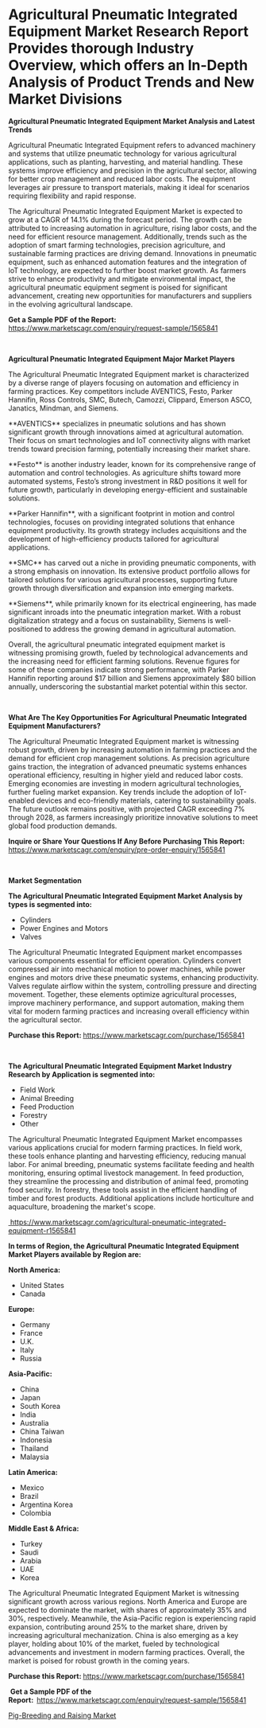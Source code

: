 <p><h1>Agricultural Pneumatic Integrated Equipment Market Research Report Provides thorough Industry Overview, which offers an In-Depth Analysis of Product Trends and New Market Divisions</h1></p><p><strong>Agricultural Pneumatic Integrated Equipment Market Analysis and Latest Trends</strong></p>
<p><p>Agricultural Pneumatic Integrated Equipment refers to advanced machinery and systems that utilize pneumatic technology for various agricultural applications, such as planting, harvesting, and material handling. These systems improve efficiency and precision in the agricultural sector, allowing for better crop management and reduced labor costs. The equipment leverages air pressure to transport materials, making it ideal for scenarios requiring flexibility and rapid response.</p><p>The Agricultural Pneumatic Integrated Equipment Market is expected to grow at a CAGR of 14.1% during the forecast period. The growth can be attributed to increasing automation in agriculture, rising labor costs, and the need for efficient resource management. Additionally, trends such as the adoption of smart farming technologies, precision agriculture, and sustainable farming practices are driving demand. Innovations in pneumatic equipment, such as enhanced automation features and the integration of IoT technology, are expected to further boost market growth. As farmers strive to enhance productivity and mitigate environmental impact, the agricultural pneumatic equipment segment is poised for significant advancement, creating new opportunities for manufacturers and suppliers in the evolving agricultural landscape.</p></p>
<p><strong>Get a Sample PDF of the Report:&nbsp;</strong> <a href="https://www.marketscagr.com/enquiry/request-sample/1565841?utm_campaign=3541&utm_medium=2&utm_source=Github&utm_content=ia&utm_term=30032025&utm_id=agricultural-pneumatic-integrated-equipment">https://www.marketscagr.com/enquiry/request-sample/1565841</a></p>
<p>&nbsp;</p>
<p><strong>Agricultural Pneumatic Integrated Equipment Major Market Players</strong></p>
<p><p>The Agricultural Pneumatic Integrated Equipment market is characterized by a diverse range of players focusing on automation and efficiency in farming practices. Key competitors include AVENTICS, Festo, Parker Hannifin, Ross Controls, SMC, Butech, Camozzi, Clippard, Emerson ASCO, Janatics, Mindman, and Siemens.</p><p>**AVENTICS** specializes in pneumatic solutions and has shown significant growth through innovations aimed at agricultural automation. Their focus on smart technologies and IoT connectivity aligns with market trends toward precision farming, potentially increasing their market share.</p><p>**Festo** is another industry leader, known for its comprehensive range of automation and control technologies. As agriculture shifts toward more automated systems, Festo’s strong investment in R&D positions it well for future growth, particularly in developing energy-efficient and sustainable solutions.</p><p>**Parker Hannifin**, with a significant footprint in motion and control technologies, focuses on providing integrated solutions that enhance equipment productivity. Its growth strategy includes acquisitions and the development of high-efficiency products tailored for agricultural applications.</p><p>**SMC** has carved out a niche in providing pneumatic components, with a strong emphasis on innovation. Its extensive product portfolio allows for tailored solutions for various agricultural processes, supporting future growth through diversification and expansion into emerging markets.</p><p>**Siemens**, while primarily known for its electrical engineering, has made significant inroads into the pneumatic integration market. With a robust digitalization strategy and a focus on sustainability, Siemens is well-positioned to address the growing demand in agricultural automation.</p><p>Overall, the agricultural pneumatic integrated equipment market is witnessing promising growth, fueled by technological advancements and the increasing need for efficient farming solutions. Revenue figures for some of these companies indicate strong performance, with Parker Hannifin reporting around $17 billion and Siemens approximately $80 billion annually, underscoring the substantial market potential within this sector.</p></p>
<p>&nbsp;</p>
<p><strong>What Are The Key Opportunities For Agricultural Pneumatic Integrated Equipment Manufacturers?</strong></p>
<p><p>The Agricultural Pneumatic Integrated Equipment market is witnessing robust growth, driven by increasing automation in farming practices and the demand for efficient crop management solutions. As precision agriculture gains traction, the integration of advanced pneumatic systems enhances operational efficiency, resulting in higher yield and reduced labor costs. Emerging economies are investing in modern agricultural technologies, further fueling market expansion. Key trends include the adoption of IoT-enabled devices and eco-friendly materials, catering to sustainability goals. The future outlook remains positive, with projected CAGR exceeding 7% through 2028, as farmers increasingly prioritize innovative solutions to meet global food production demands.</p></p>
<p><strong>Inquire or Share Your Questions If Any Before Purchasing This Report:</strong> <a href="https://www.marketscagr.com/enquiry/pre-order-enquiry/1565841?utm_campaign=3541&utm_medium=2&utm_source=Github&utm_content=ia&utm_term=30032025&utm_id=agricultural-pneumatic-integrated-equipment">https://www.marketscagr.com/enquiry/pre-order-enquiry/1565841</a></p>
<p>&nbsp;</p>
<p><strong>Market Segmentation</strong></p>
<p><strong>The Agricultural Pneumatic Integrated Equipment Market Analysis by types is segmented into:</strong></p>
<p><ul><li>Cylinders</li><li>Power Engines and Motors</li><li>Valves</li></ul></p>
<p><p>The Agricultural Pneumatic Integrated Equipment market encompasses various components essential for efficient operation. Cylinders convert compressed air into mechanical motion to power machines, while power engines and motors drive these pneumatic systems, enhancing productivity. Valves regulate airflow within the system, controlling pressure and directing movement. Together, these elements optimize agricultural processes, improve machinery performance, and support automation, making them vital for modern farming practices and increasing overall efficiency within the agricultural sector.</p></p>
<p><strong>Purchase this Report:&nbsp;</strong><a href="https://www.marketscagr.com/purchase/1565841?utm_campaign=3541&utm_medium=2&utm_source=Github&utm_content=ia&utm_term=30032025&utm_id=agricultural-pneumatic-integrated-equipment">https://www.marketscagr.com/purchase/1565841</a></p>
<p>&nbsp;</p>
<p><strong>The Agricultural Pneumatic Integrated Equipment Market Industry Research by Application is segmented into:</strong></p>
<p><ul><li>Field Work</li><li>Animal Breeding</li><li>Feed Production</li><li>Forestry</li><li>Other</li></ul></p>
<p><p>The Agricultural Pneumatic Integrated Equipment Market encompasses various applications crucial for modern farming practices. In field work, these tools enhance planting and harvesting efficiency, reducing manual labor. For animal breeding, pneumatic systems facilitate feeding and health monitoring, ensuring optimal livestock management. In feed production, they streamline the processing and distribution of animal feed, promoting food security. In forestry, these tools assist in the efficient handling of timber and forest products. Additional applications include horticulture and aquaculture, broadening the market's scope.</p></p>
<p><a href="https://www.marketscagr.com/agricultural-pneumatic-integrated-equipment-r1565841?utm_campaign=3541&utm_medium=2&utm_source=Github&utm_content=ia&utm_term=30032025&utm_id=agricultural-pneumatic-integrated-equipment">&nbsp;https://www.marketscagr.com/agricultural-pneumatic-integrated-equipment-r1565841</a></p>
<p><strong>In terms of Region, the Agricultural Pneumatic Integrated Equipment Market Players available by Region are:</strong></p>
<p>
    <p> <strong> North America: </strong>
        <ul>
            <li>United States</li>
            <li>Canada</li>
        </ul>
        </p> 
    <p> <strong> Europe: </strong>
        <ul>
            <li>Germany</li>
            <li>France</li>
            <li>U.K.</li>
            <li>Italy</li>
            <li>Russia</li>
        </ul>
        </p> 
    <p> <strong> Asia-Pacific: </strong>
        <ul>
            <li>China</li>
            <li>Japan</li>
            <li>South Korea</li>
            <li>India</li>
            <li>Australia</li>
            <li>China Taiwan</li>
            <li>Indonesia</li>
            <li>Thailand</li>
            <li>Malaysia</li>
        </ul>
        </p> 
    <p> <strong> Latin America: </strong>
        <ul>
            <li>Mexico</li>
            <li>Brazil</li>
            <li>Argentina Korea</li>
            <li>Colombia</li>
        </ul>
        </p> 
    <p> <strong> Middle East & Africa: </strong>
        <ul>
            <li>Turkey</li>
            <li>Saudi</li>
            <li>Arabia</li>
            <li>UAE</li>
            <li>Korea</li>
        </ul>
    </p>
    </p>
<p><p>The Agricultural Pneumatic Integrated Equipment Market is witnessing significant growth across various regions. North America and Europe are expected to dominate the market, with shares of approximately 35% and 30%, respectively. Meanwhile, the Asia-Pacific region is experiencing rapid expansion, contributing around 25% to the market share, driven by increasing agricultural mechanization. China is also emerging as a key player, holding about 10% of the market, fueled by technological advancements and investment in modern farming practices. Overall, the market is poised for robust growth in the coming years.</p></p>
<p><strong>Purchase this Report: </strong><a href="https://www.marketscagr.com/purchase/1565841?utm_campaign=3541&utm_medium=2&utm_source=Github&utm_content=ia&utm_term=30032025&utm_id=agricultural-pneumatic-integrated-equipment">https://www.marketscagr.com/purchase/1565841</a></p>
<p>&nbsp;<strong>Get a Sample PDF of the Report:&nbsp;&nbsp;</strong><a href="https://www.marketscagr.com/enquiry/request-sample/1565841?utm_campaign=3541&utm_medium=2&utm_source=Github&utm_content=ia&utm_term=30032025&utm_id=agricultural-pneumatic-integrated-equipment">https://www.marketscagr.com/enquiry/request-sample/1565841</a></p>
<p><strong></strong></p>
<p><p><a href="https://github.com/braisykhwezi/Market-Research-Report-List-1/blob/main/pig-breeding-and-raising-market.md?utm_campaign=3541&utm_medium=2&utm_source=Github&utm_content=ia&utm_term=30032025&utm_id=agricultural-pneumatic-integrated-equipment">Pig-Breeding and Raising Market</a></p></p>